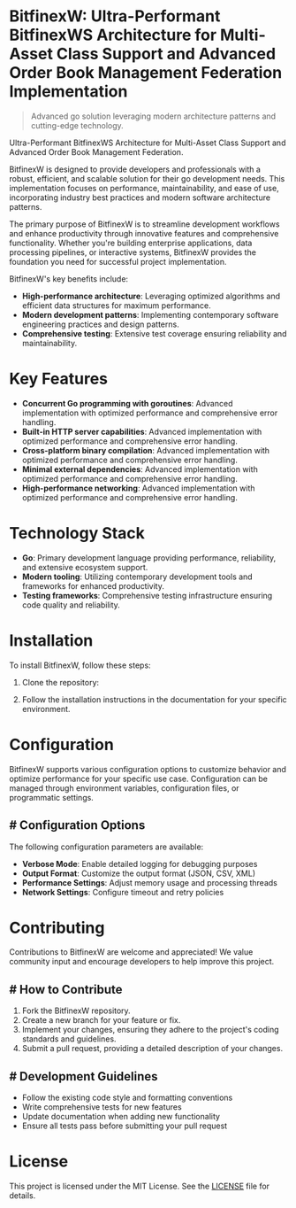 <!-- fallback_BitfinexW_20250803034621_76487 -->

# BitfinexW: Ultra-Performant BitfinexWS Architecture for Multi-Asset Class Support and Advanced Order Book Management Federation Implementation
> Advanced go solution leveraging modern architecture patterns and cutting-edge technology.

Ultra-Performant BitfinexWS Architecture for Multi-Asset Class Support and Advanced Order Book Management Federation.

BitfinexW is designed to provide developers and professionals with a robust, efficient, and scalable solution for their go development needs. This implementation focuses on performance, maintainability, and ease of use, incorporating industry best practices and modern software architecture patterns.

The primary purpose of BitfinexW is to streamline development workflows and enhance productivity through innovative features and comprehensive functionality. Whether you're building enterprise applications, data processing pipelines, or interactive systems, BitfinexW provides the foundation you need for successful project implementation.

BitfinexW's key benefits include:

* **High-performance architecture**: Leveraging optimized algorithms and efficient data structures for maximum performance.
* **Modern development patterns**: Implementing contemporary software engineering practices and design patterns.
* **Comprehensive testing**: Extensive test coverage ensuring reliability and maintainability.

# Key Features

* **Concurrent Go programming with goroutines**: Advanced implementation with optimized performance and comprehensive error handling.
* **Built-in HTTP server capabilities**: Advanced implementation with optimized performance and comprehensive error handling.
* **Cross-platform binary compilation**: Advanced implementation with optimized performance and comprehensive error handling.
* **Minimal external dependencies**: Advanced implementation with optimized performance and comprehensive error handling.
* **High-performance networking**: Advanced implementation with optimized performance and comprehensive error handling.

# Technology Stack

* **Go**: Primary development language providing performance, reliability, and extensive ecosystem support.
* **Modern tooling**: Utilizing contemporary development tools and frameworks for enhanced productivity.
* **Testing frameworks**: Comprehensive testing infrastructure ensuring code quality and reliability.

# Installation

To install BitfinexW, follow these steps:

1. Clone the repository:


2. Follow the installation instructions in the documentation for your specific environment.

# Configuration

BitfinexW supports various configuration options to customize behavior and optimize performance for your specific use case. Configuration can be managed through environment variables, configuration files, or programmatic settings.

## # Configuration Options

The following configuration parameters are available:

* **Verbose Mode**: Enable detailed logging for debugging purposes
* **Output Format**: Customize the output format (JSON, CSV, XML)
* **Performance Settings**: Adjust memory usage and processing threads
* **Network Settings**: Configure timeout and retry policies

# Contributing

Contributions to BitfinexW are welcome and appreciated! We value community input and encourage developers to help improve this project.

## # How to Contribute

1. Fork the BitfinexW repository.
2. Create a new branch for your feature or fix.
3. Implement your changes, ensuring they adhere to the project's coding standards and guidelines.
4. Submit a pull request, providing a detailed description of your changes.

## # Development Guidelines

* Follow the existing code style and formatting conventions
* Write comprehensive tests for new features
* Update documentation when adding new functionality
* Ensure all tests pass before submitting your pull request

# License

This project is licensed under the MIT License. See the [LICENSE](https://github.com/gary111868/BitfinexW/blob/main/LICENSE) file for details.
